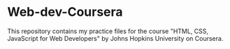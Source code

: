 # Web-dev-Coursera
This repository contains my practice files for the course "HTML, CSS, JavaScript for Web Developers" by Johns Hopkins University on Coursera.
